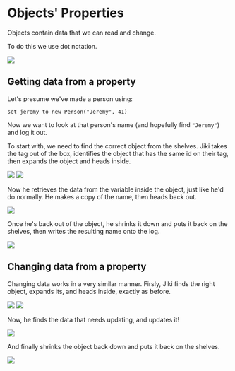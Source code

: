 # Objects' Properties

Objects contain data that we can read and change.

To do this we use dot notation.

<img src="https://assets.exercism.org/bootcamp/diagrams/objects-dot-notation.png" class="diagram"/>

## Getting data from a property

Let's presume we've made a person using:

```jikiscript
set jeremy to new Person("Jeremy", 41)
```

Now we want to look at that person's name (and hopefully find `"Jeremy"`) and log it out.

To start with, we need to find the correct object from the shelves.
Jiki takes the tag out of the box, identifies the object that has the same id on their tag, then expands the object and heads inside.

<img src="https://assets.exercism.org/bootcamp/diagrams/objects-properties-1.png" class="diagram"/>

<img src="https://assets.exercism.org/bootcamp/diagrams/objects-properties-2.png" class="diagram"/>

Now he retrieves the data from the variable inside the object, just like he'd do normally.
He makes a copy of the name, then heads back out.

<img src="https://assets.exercism.org/bootcamp/diagrams/objects-properties-3.png" class="diagram"/>

Once he's back out of the object, he shrinks it down and puts it back on the shelves, then writes the resulting name onto the log.

<img src="https://assets.exercism.org/bootcamp/diagrams/objects-properties-4.png" class="diagram"/>

## Changing data from a property

Changing data works in a very similar manner.
Firsly, Jiki finds the right object, expands its, and heads inside, exactly as before.

<img src="https://assets.exercism.org/bootcamp/diagrams/objects-properties-5.png" class="diagram"/>

<img src="https://assets.exercism.org/bootcamp/diagrams/objects-properties-6.png" class="diagram"/>

Now, he finds the data that needs updating, and updates it!

<img src="https://assets.exercism.org/bootcamp/diagrams/objects-properties-7.png" class="diagram"/>

And finally shrinks the object back down and puts it back on the shelves.

<img src="https://assets.exercism.org/bootcamp/diagrams/objects-properties-8.png" class="diagram"/>
